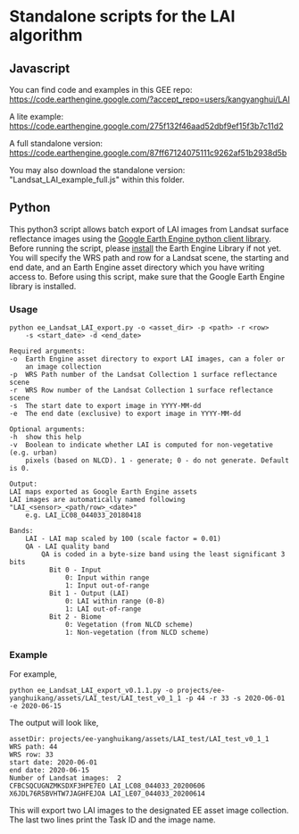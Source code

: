 # Standalone scripts for the LAI algorithm

## Javascript
You can find code and examples in this GEE repo:   
https://code.earthengine.google.com/?accept_repo=users/kangyanghui/LAI

A lite example:   
https://code.earthengine.google.com/275f132f46aad52dbf9ef15f3b7c11d2

A full standalone version:  
https://code.earthengine.google.com/87ff67124075111c9262af51b2938d5b

You may also download the standalone version: "Landsat\_LAI\_example\_full.js" within this folder.

## Python
This python3 script allows batch export of LAI images from Landsat surface reflectance images using the [Google Earth Engine python client library](https://developers.google.com/earth-engine/guides/python_install). Before running the script, please [install](https://developers.google.com/earth-engine/guides/python_install) the Earth Engine Library if not yet. You will specify the WRS path and row for a Landsat scene, the starting and end date, and an Earth Engine asset directory which you have writing access to. Before using this script, make sure that the Google Earth Engine library is installed.

### Usage
    python ee_Landsat_LAI_export.py -o <asset_dir> -p <path> -r <row> 
        -s <start_date> -d <end_date>
        
    Required arguments:
    -o  Earth Engine asset directory to export LAI images, can a foler or 
        an image collection
    -p  WRS Path number of the Landsat Collection 1 surface reflectance scene
    -r  WRS Row number of the Landsat Collection 1 surface reflectance scene
    -s  The start date to export image in YYYY-MM-dd
    -e  The end date (exclusive) to export image in YYYY-MM-dd

    Optional arguments:
    -h  show this help
    -v  Boolean to indicate whether LAI is computed for non-vegetative (e.g. urban)
        pixels (based on NLCD). 1 - generate; 0 - do not generate. Default is 0.

    Output:
    LAI maps exported as Google Earth Engine assets
    LAI images are automatically named following "LAI_<sensor>_<path/row>_<date>"
        e.g. LAI_LC08_044033_20180418

    Bands:
        LAI - LAI map scaled by 100 (scale factor = 0.01)
        QA - LAI quality band    
            QA is coded in a byte-size band using the least significant 3 bits
              Bit 0 - Input
                  0: Input within range
                  1: Input out-of-range
              Bit 1 - Output (LAI)
                  0: LAI within range (0-8)
                  1: LAI out-of-range
              Bit 2 - Biome
                  0: Vegetation (from NLCD scheme)
                  1: Non-vegetation (from NLCD scheme)
       
### Example
For example, 

    python ee_Landsat_LAI_export_v0.1.1.py -o projects/ee-yanghuikang/assets/LAI_test/LAI_test_v0_1_1 -p 44 -r 33 -s 2020-06-01 -e 2020-06-15
The output will look like, 

    assetDir: projects/ee-yanghuikang/assets/LAI_test/LAI_test_v0_1_1
    WRS path: 44
    WRS row: 33
    start date: 2020-06-01
    end date: 2020-06-15
    Number of Landsat images:  2
    CFBCSQCUGNZMKSDXF3HPE7EO LAI_LC08_044033_20200606
    X6JDL76R5BVHTW7JAGHFEJOA LAI_LE07_044033_20200614

This will export two LAI images to the designated EE asset image collection. The last two lines print the Task ID and the image name.